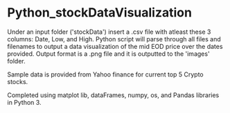 # Python_stockDataVisualization
Under an input folder ('stockData') insert a .csv file with atleast these 3 columns: Date, Low, and High. Python script will parse through all files and filenames to output a data visualization of the mid EOD price over the dates provided. Output format is a .png file and it is outputted to the 'images' folder.

Sample data is provided from Yahoo finance for current top 5 Crypto stocks.

Completed using matplot lib, dataFrames, numpy, os, and Pandas libraries in Python 3.

